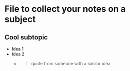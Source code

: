 # File to collect your notes on a subject

## Cool subtopic

* Idea 1
* Idea 2
    * > quote from someone with a similar idea
